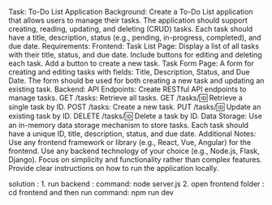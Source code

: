 Task: To-Do List Application 
Background: 
Create a To-Do List application that allows users to manage their tasks. The application 
should support creating, reading, updating, and deleting (CRUD) tasks. Each task should 
have a title, description, status (e.g., pending, in-progress, completed), and due date. 
Requirements: 
Frontend: 
Task List Page: 
Display a list of all tasks with their title, status, and due date. 
Include buttons for editing and deleting each task. 
Add a button to create a new task. 
Task Form Page: 
A form for creating and editing tasks with fields: Title, Description, Status, and Due Date. 
The form should be used for both creating a new task and updating an existing task. 
Backend: 
API Endpoints: 
Create RESTful API endpoints to manage tasks. 
GET /tasks: Retrieve all tasks. 
GET /tasks/:id: Retrieve a single task by ID. 
POST /tasks: Create a new task. 
PUT /tasks/:id: Update an existing task by ID. 
DELETE /tasks/:id: Delete a task by ID. 
Data Storage: 
Use an in-memory data storage mechanism to store tasks. 
Each task should have a unique ID, title, description, status, and due date. 
Additional Notes: 
Use any frontend framework or library (e.g., React, Vue, Angular) for the frontend. 
Use any backend technology of your choice (e.g., Node.js, Flask, Django). 
Focus on simplicity and functionality rather than complex features. 
Provide clear instructions on how to run the application locally.



solution : 1. run backend : command: node server.js
  2. open frontend folder : cd frontend and then run command: npm run dev

